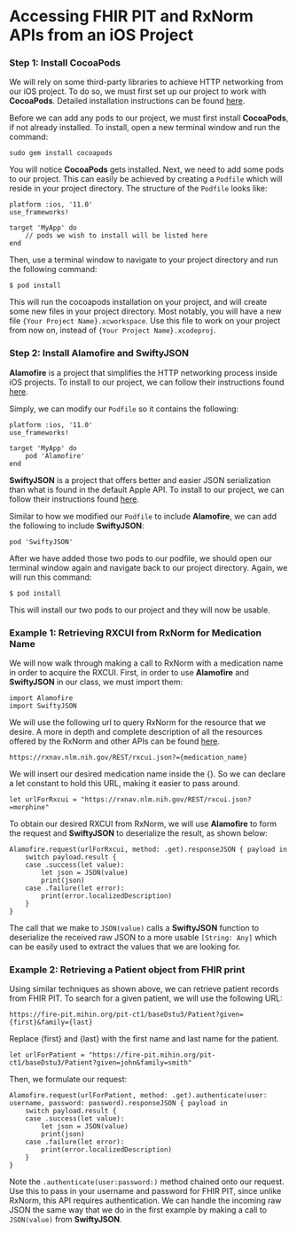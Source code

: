 # Accessing FHIR PIT and RxNorm APIs from an iOS Project

### Step 1: Install CocoaPods
We will rely on some third-party libraries to achieve HTTP networking from our iOS project. To do so, we must first set up our project to work with **CocoaPods**. Detailed installation instructions can be found [here](https://cocoapods.org "here").

Before we can add any pods to our project, we must first install **CocoaPods**, if not already installed. To install, open a new terminal window and run the command:

    sudo gem install cocoapods

You will notice **CocoaPods** gets installed. Next, we need to add some pods to our project. This can easily be achieved by creating a `Podfile` which will reside in your project directory. The structure of the `Podfile` looks like:

    platform :ios, '11.0'
    use_frameworks!

    target 'MyApp' do
        // pods we wish to install will be listed here
    end

Then, use a terminal window to navigate to your project directory and run the following command:

    $ pod install

This will run the cocoapods installation on your project, and will create some new files in your project directory. Most notably, you will have a new file `{Your Project Name}.xcworkspace`. Use this file to work on your project from now on, instead of `{Your Project Name}.xcodeproj`.

### Step 2: Install Alamofire and SwiftyJSON
**Alamofire** is a project that simplifies the HTTP networking process inside iOS projects. To install to our project, we can follow their instructions found [here](https://github.com/Alamofire/Alamofire#installation "here").

Simply, we can modify our `Podfile` so it contains the following:

    platform :ios, '11.0'
    use_frameworks!

    target 'MyApp' do
        pod 'Alamofire'
    end

**SwiftyJSON** is a project that offers better and easier JSON serialization than what is found in the default Apple API. To install to our project, we can follow their instructions found [here](https://github.com/SwiftyJSON/SwiftyJSON#integration "here").

Similar to how we modified our `Podfile` to include **Alamofire**, we can add the following to include **SwiftyJSON**:

    pod 'SwiftyJSON'

After we have added those two pods to our podfile, we should open our terminal window again and navigate back to our project directory. Again, we will run this command:

    $ pod install

This will install our two pods to our project and they will now be usable.

### Example 1: Retrieving RXCUI from RxNorm for Medication Name
We will now walk through making a call to RxNorm with a medication name in order to acquire the RXCUI. First, in order to use **Alamofire** and **SwiftyJSON** in our class, we must import them:

    import Alamofire
    import SwiftyJSON

We will use the following url to query RxNorm for the resource that we desire. A more in depth and complete description of all the resources offered by the RxNorm and other APIs can be found [here](https://mor.nlm.nih.gov/download/rxnav/RxNormAPIREST.html#label:functions "here").

    https://rxnav.nlm.nih.gov/REST/rxcui.json?={medication_name}

We will insert our desired medication name inside the {}. So we can declare a let constant to hold this URL, making it easier to pass around.

    let urlForRxcui = "https://rxnav.nlm.nih.gov/REST/rxcui.json?=morphine"

To obtain our desired RXCUI from RxNorm, we will use **Alamofire** to form the request and **SwiftyJSON** to deserialize the result, as shown below:

    Alamofire.request(urlForRxcui, method: .get).responseJSON { payload in
        switch payload.result {
        case .success(let value):
            let json = JSON(value)
            print(json)
        case .failure(let error):
            print(error.localizedDescription)
        }
    }

The call that we make to `JSON(value)` calls a **SwiftyJSON** function to deserialize the received raw JSON to a more usable `[String: Any]` which can be easily used to extract the values that we are looking for.

### Example 2: Retrieving a Patient object from FHIR print
Using similar techniques as shown above, we can retrieve patient records from FHIR PIT. To search for a given patient, we will use the following URL:

    https://fire-pit.mihin.org/pit-ct1/baseDstu3/Patient?given={first}&family={last}

Replace {first} and {last} with the first name and last name for the patient.

    let urlForPatient = "https://fire-pit.mihin.org/pit-ct1/baseDstu3/Patient?given=john&family=smith"

Then, we formulate our request:

    Alamofire.request(urlForPatient, method: .get).authenticate(user: username, password: password).responseJSON { payload in
        switch payload.result {
        case .success(let value):
            let json = JSON(value)
            print(json)
        case .failure(let error):
            print(error.localizedDescription)
        }
    }

Note the `.authenticate(user:password:)` method chained onto our request. Use this to pass in your username and password for FHIR PIT, since unlike RxNorm, this API requires authentication. We can handle the incoming raw JSON the same way that we do in the first example by making a call to `JSON(value)` from **SwiftyJSON**.
